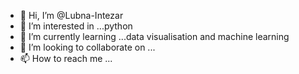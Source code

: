 - 👋 Hi, I’m @Lubna-Intezar
- 👀 I’m interested in ...python
- 🌱 I’m currently learning ...data visualisation and machine learning
- 💞️ I’m looking to collaborate on ...
- 📫 How to reach me ...


<!---
Lubna-Intezar/Lubna-Intezar is a ✨ special ✨ repository because its `README.md` (this file) appears on your GitHub profile.
You can click the Preview link to take a look at your changes.
--->
